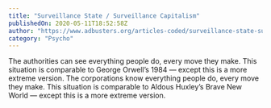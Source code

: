 ```yaml
---
title: "Surveillance State / Surveillance Capitalism"
publishedOn: 2020-05-11T18:52:58Z
author: "https://www.adbusters.org/articles-coded/surveillance-state-surveillance-capitalism"
category: "Psycho"
---
```


The authorities can see everything people do, every move they make. This situation is comparable to George Orwell’s 1984 — except this is a more extreme version. The corporations know everything people do, every move they make. This situation is comparable to Aldous Huxley’s Brave New World
— except this is a more extreme version.
